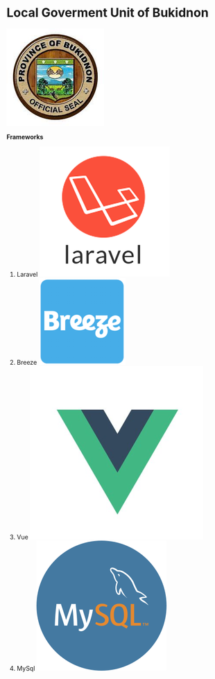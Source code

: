 # Local Goverment Unit of Bukidnon
![Alt text](https://github.com/DosTheFarmer/-itelective3-web/blob/main/LGU%20Logo.jpg)

__Frameworks__
1. Laravel ![Alt text](https://github.com/DosTheFarmer/-itelective3-web/blob/main/Laravel.png)
2. Breeze ![Alt text](https://github.com/DosTheFarmer/-itelective3-web/blob/main/Breeze.png)
3. Vue ![Alt text](https://github.com/DosTheFarmer/-itelective3-web/blob/main/Vue.jpg)
4. MySql ![Alt text](https://github.com/DosTheFarmer/-itelective3-web/blob/main/MySqL.png)
